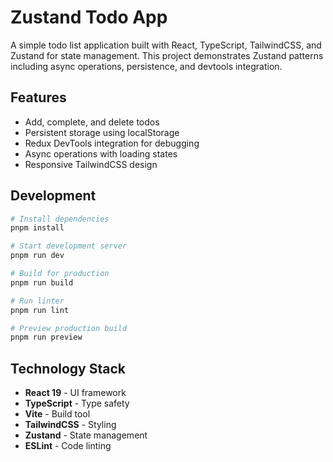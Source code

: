 # Zustand Todo App

A simple todo list application built with React, TypeScript, TailwindCSS, and Zustand for state management. This project demonstrates Zustand patterns including async operations, persistence, and devtools integration.

## Features

- Add, complete, and delete todos
- Persistent storage using localStorage
- Redux DevTools integration for debugging
- Async operations with loading states
- Responsive TailwindCSS design

## Development

```bash
# Install dependencies
pnpm install

# Start development server
pnpm run dev

# Build for production
pnpm run build

# Run linter
pnpm run lint

# Preview production build
pnpm run preview
```

## Technology Stack

- **React 19** - UI framework
- **TypeScript** - Type safety
- **Vite** - Build tool
- **TailwindCSS** - Styling
- **Zustand** - State management
- **ESLint** - Code linting
